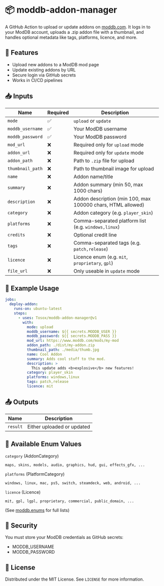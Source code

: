 # 📦 moddb-addon-manager

A GitHub Action to upload or update addons on [moddb.com](https://moddb.com).
It logs in to your ModDB account, uploads a .zip addon file with a thumbnail, and handles optional metadata like tags, platforms, licence, and more.

## 🚀 Features
* Upload new addons to a ModDB mod page
* Update existing addons by URL
* Secure login via GitHub secrets
* Works in CI/CD pipelines

## 📥 Inputs

| Name             | Required | Description                                                  |
|------------------|----------|--------------------------------------------------------------|
| `mode`           | ✅       | `upload` or `update`                                         |
| `moddb_username` | ✅       | Your ModDB username                                          |
| `moddb_password` | ✅       | Your ModDB password                                          |
| `mod_url`        | ❌       | Required only for `upload` mode                              |
| `addon_url`      | ❌       | Required only for `update` mode                              |
| `addon_path`     | ❌       | Path to `.zip` file for upload                               |
| `thumbnail_path` | ❌       | Path to thumbnail image for upload                           |
| `name`           | ❌       | Addon name/title                                             |
| `summary`        | ❌       | Addon summary (min 50, max 1000 chars)                       |
| `description`    | ❌       | Addon description (min 100, max 100000 chars, HTML allowed)  |
| `category`       | ❌       | Addon category (e.g. `player_skin`)                          |
| `platforms`      | ❌       | Comma-separated platform list (e.g. `windows,linux`)         |
| `credits`        | ❌       | Optional credit line                                         |
| `tags`           | ❌       | Comma-separated tags (e.g. `patch,release`)                  |
| `licence`        | ❌       | Licence enum (e.g. `mit`, `proprietary`, `gpl`)              |
| `file_url`       | ❌       | Only useable in `update` mode                                |

## 🧪 Example Usage

```yaml
jobs:
  deploy-addon:
    runs-on: ubuntu-latest
    steps:
      - uses: Tosox/moddb-addon-manager@v1
        with:
          mode: upload
          moddb_username: ${{ secrets.MODDB_USER }}
          moddb_password: ${{ secrets.MODDB_PASS }}
          mod_url: https://www.moddb.com/mods/my-mod
          addon_path: ./dist/my-addon.zip
          thumbnail_path: ./media/thumb.jpg
          name: Cool Addon
          summary: Adds cool stuff to the mod.
          description: >
            This update adds <b>explosive</b> new features!
          category: player_skin
          platforms: windows,linux
          tags: patch,release
          licence: mit
```

## 📤 Outputs

| Name          | Description                 |
|---------------|-----------------------------|
| `result`      | Either uploaded or updated  |

## 🧱 Available Enum Values

`category` (AddonCategory)
```
maps, skins, models, audio, graphics, hud, gui, effects_gfx, ...
```

`platforms` (PlatformCategory)
```
windows, linux, mac, ps5, switch, steamdeck, web, android, ...
```

`licence` (Licence)
```
mit, gpl, lgpl, proprietary, commercial, public_domain, ...
```

(See [moddb.enums](https://github.com/Tosox/moddb/blob/develop/moddb/enums.py) for full lists)

## 🔐 Security

You must store your ModDB credentials as GitHub secrets:
* MODDB_USERNAME
* MODDB_PASSWORD

## 📄 License

Distributed under the MIT License. See `LICENSE` for more information.
